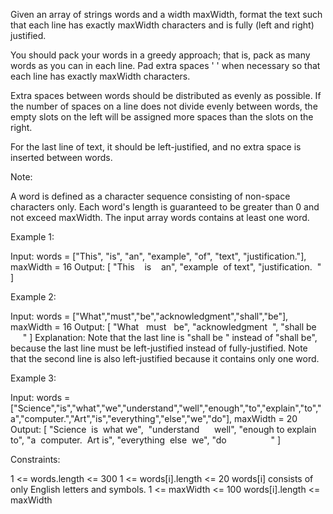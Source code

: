 Given an array of strings words and a width maxWidth, format the text such
that each line has exactly maxWidth characters and is fully (left and right)
justified.

You should pack your words in a greedy approach; that is, pack as many words
as you can in each line. Pad extra spaces ' ' when necessary so that each
line has exactly maxWidth characters.

Extra spaces between words should be distributed as evenly as possible. If
the number of spaces on a line does not divide evenly between words, the
empty slots on the left will be assigned more spaces than the slots on the
right.

For the last line of text, it should be left-justified, and no extra space is
inserted between words.

Note:


A word is defined as a character sequence consisting of non-space characters
only.
Each word's length is guaranteed to be greater than 0 and not exceed
maxWidth.
The input array words contains at least one word.



Example 1:


Input: words = ["This", "is", "an", "example", "of", "text",
"justification."], maxWidth = 16
Output:
[
"This    is    an",
"example  of text",
"justification.  "
]

Example 2:


Input: words = ["What","must","be","acknowledgment","shall","be"], maxWidth =
16
Output:
[
"What   must   be",
"acknowledgment  ",
"shall be        "
]
Explanation: Note that the last line is "shall be    " instead of "shall
be", because the last line must be left-justified instead of fully-justified.
Note that the second line is also left-justified because it contains only one
word.

Example 3:


Input: words =
["Science","is","what","we","understand","well","enough","to","explain","to","a","computer.","Art","is","everything","else","we","do"],
maxWidth = 20
Output:
[
"Science  is  what we",
⁠ "understand      well",
"enough to explain to",
"a  computer.  Art is",
"everything  else  we",
"do                  "
]


Constraints:


1 <= words.length <= 300
1 <= words[i].length <= 20
words[i] consists of only English letters and symbols.
1 <= maxWidth <= 100
words[i].length <= maxWidth




